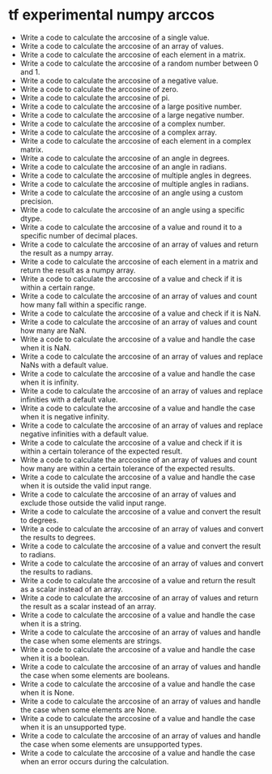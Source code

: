 # tf experimental numpy arccos

- Write a code to calculate the arccosine of a single value.
- Write a code to calculate the arccosine of an array of values.
- Write a code to calculate the arccosine of each element in a matrix.
- Write a code to calculate the arccosine of a random number between 0 and 1.
- Write a code to calculate the arccosine of a negative value.
- Write a code to calculate the arccosine of zero.
- Write a code to calculate the arccosine of pi.
- Write a code to calculate the arccosine of a large positive number.
- Write a code to calculate the arccosine of a large negative number.
- Write a code to calculate the arccosine of a complex number.
- Write a code to calculate the arccosine of a complex array.
- Write a code to calculate the arccosine of each element in a complex matrix.
- Write a code to calculate the arccosine of an angle in degrees.
- Write a code to calculate the arccosine of an angle in radians.
- Write a code to calculate the arccosine of multiple angles in degrees.
- Write a code to calculate the arccosine of multiple angles in radians.
- Write a code to calculate the arccosine of an angle using a custom precision.
- Write a code to calculate the arccosine of an angle using a specific dtype.
- Write a code to calculate the arccosine of a value and round it to a specific number of decimal places.
- Write a code to calculate the arccosine of an array of values and return the result as a numpy array.
- Write a code to calculate the arccosine of each element in a matrix and return the result as a numpy array.
- Write a code to calculate the arccosine of a value and check if it is within a certain range.
- Write a code to calculate the arccosine of an array of values and count how many fall within a specific range.
- Write a code to calculate the arccosine of a value and check if it is NaN.
- Write a code to calculate the arccosine of an array of values and count how many are NaN.
- Write a code to calculate the arccosine of a value and handle the case when it is NaN.
- Write a code to calculate the arccosine of an array of values and replace NaNs with a default value.
- Write a code to calculate the arccosine of a value and handle the case when it is infinity.
- Write a code to calculate the arccosine of an array of values and replace infinities with a default value.
- Write a code to calculate the arccosine of a value and handle the case when it is negative infinity.
- Write a code to calculate the arccosine of an array of values and replace negative infinities with a default value.
- Write a code to calculate the arccosine of a value and check if it is within a certain tolerance of the expected result.
- Write a code to calculate the arccosine of an array of values and count how many are within a certain tolerance of the expected results.
- Write a code to calculate the arccosine of a value and handle the case when it is outside the valid input range.
- Write a code to calculate the arccosine of an array of values and exclude those outside the valid input range.
- Write a code to calculate the arccosine of a value and convert the result to degrees.
- Write a code to calculate the arccosine of an array of values and convert the results to degrees.
- Write a code to calculate the arccosine of a value and convert the result to radians.
- Write a code to calculate the arccosine of an array of values and convert the results to radians.
- Write a code to calculate the arccosine of a value and return the result as a scalar instead of an array.
- Write a code to calculate the arccosine of an array of values and return the result as a scalar instead of an array.
- Write a code to calculate the arccosine of a value and handle the case when it is a string.
- Write a code to calculate the arccosine of an array of values and handle the case when some elements are strings.
- Write a code to calculate the arccosine of a value and handle the case when it is a boolean.
- Write a code to calculate the arccosine of an array of values and handle the case when some elements are booleans.
- Write a code to calculate the arccosine of a value and handle the case when it is None.
- Write a code to calculate the arccosine of an array of values and handle the case when some elements are None.
- Write a code to calculate the arccosine of a value and handle the case when it is an unsupported type.
- Write a code to calculate the arccosine of an array of values and handle the case when some elements are unsupported types.
- Write a code to calculate the arccosine of a value and handle the case when an error occurs during the calculation.